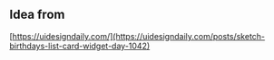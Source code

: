 ## Idea from

[https://uidesigndaily.com/](https://uidesigndaily.com/posts/sketch-birthdays-list-card-widget-day-1042)
